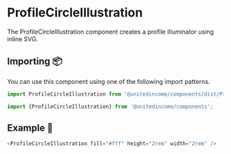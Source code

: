 # ProfileCircleIllustration

The ProfileCircleIllustration component creates a profile illuminator using inline SVG.

## Importing 📦

You can use this component using one of the following import patterns.

```javascript
import ProfileCircleIllustration from '@unitedincome/components/dist/ProfileCircleIllustration';
```

```javascript
import {ProfileCircleIllustration} from '@unitedincome/components';
```

## Example 🚀

```javascript
<ProfileCircleIllustration fill="#fff" height="2rem" width="2rem" />
```
